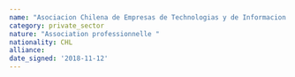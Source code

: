 ```yaml
---
name: "Asociacion Chilena de Empresas de Technologias y de Informacion (ACTI)"
category: private_sector
nature: "Association professionnelle "
nationality: CHL
alliance: 
date_signed: '2018-11-12'
---
```

    
